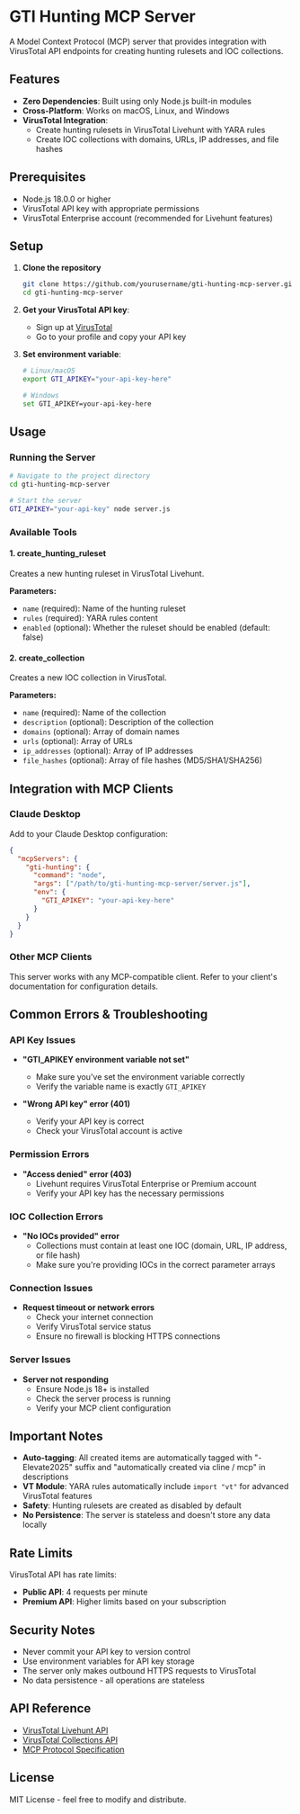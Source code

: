 # GTI Hunting MCP Server

A Model Context Protocol (MCP) server that provides integration with VirusTotal API endpoints for creating hunting rulesets and IOC collections.

## Features

- **Zero Dependencies**: Built using only Node.js built-in modules
- **Cross-Platform**: Works on macOS, Linux, and Windows
- **VirusTotal Integration**: 
  - Create hunting rulesets in VirusTotal Livehunt with YARA rules
  - Create IOC collections with domains, URLs, IP addresses, and file hashes

## Prerequisites

- Node.js 18.0.0 or higher
- VirusTotal API key with appropriate permissions
- VirusTotal Enterprise account (recommended for Livehunt features)

## Setup

1. **Clone the repository**
   ```bash
   git clone https://github.com/yourusername/gti-hunting-mcp-server.git
   cd gti-hunting-mcp-server
   ```

2. **Get your VirusTotal API key**:
   - Sign up at [VirusTotal](https://www.virustotal.com/)
   - Go to your profile and copy your API key

3. **Set environment variable**:
   ```bash
   # Linux/macOS
   export GTI_APIKEY="your-api-key-here"
   
   # Windows
   set GTI_APIKEY=your-api-key-here
   ```

## Usage

### Running the Server

```bash
# Navigate to the project directory
cd gti-hunting-mcp-server

# Start the server
GTI_APIKEY="your-api-key" node server.js
```

### Available Tools

#### 1. create_hunting_ruleset
Creates a new hunting ruleset in VirusTotal Livehunt.

**Parameters:**
- `name` (required): Name of the hunting ruleset
- `rules` (required): YARA rules content
- `enabled` (optional): Whether the ruleset should be enabled (default: false)

#### 2. create_collection
Creates a new IOC collection in VirusTotal.

**Parameters:**
- `name` (required): Name of the collection
- `description` (optional): Description of the collection
- `domains` (optional): Array of domain names
- `urls` (optional): Array of URLs
- `ip_addresses` (optional): Array of IP addresses
- `file_hashes` (optional): Array of file hashes (MD5/SHA1/SHA256)

## Integration with MCP Clients

### Claude Desktop
Add to your Claude Desktop configuration:
```json
{
  "mcpServers": {
    "gti-hunting": {
      "command": "node",
      "args": ["/path/to/gti-hunting-mcp-server/server.js"],
      "env": {
        "GTI_APIKEY": "your-api-key-here"
      }
    }
  }
}
```

### Other MCP Clients
This server works with any MCP-compatible client. Refer to your client's documentation for configuration details.

## Common Errors & Troubleshooting

### API Key Issues
- **"GTI_APIKEY environment variable not set"**
  - Make sure you've set the environment variable correctly
  - Verify the variable name is exactly `GTI_APIKEY`

- **"Wrong API key" error (401)**
  - Verify your API key is correct
  - Check your VirusTotal account is active

### Permission Errors
- **"Access denied" error (403)**
  - Livehunt requires VirusTotal Enterprise or Premium account
  - Verify your API key has the necessary permissions

### IOC Collection Errors
- **"No IOCs provided" error**
  - Collections must contain at least one IOC (domain, URL, IP address, or file hash)
  - Make sure you're providing IOCs in the correct parameter arrays

### Connection Issues
- **Request timeout or network errors**
  - Check your internet connection
  - Verify VirusTotal service status
  - Ensure no firewall is blocking HTTPS connections

### Server Issues
- **Server not responding**
  - Ensure Node.js 18+ is installed
  - Check the server process is running
  - Verify your MCP client configuration

## Important Notes

- **Auto-tagging**: All created items are automatically tagged with "-Elevate2025" suffix and "automatically created via cline / mcp" in descriptions
- **VT Module**: YARA rules automatically include `import "vt"` for advanced VirusTotal features
- **Safety**: Hunting rulesets are created as disabled by default
- **No Persistence**: The server is stateless and doesn't store any data locally

## Rate Limits

VirusTotal API has rate limits:
- **Public API**: 4 requests per minute
- **Premium API**: Higher limits based on your subscription

## Security Notes

- Never commit your API key to version control
- Use environment variables for API key storage
- The server only makes outbound HTTPS requests to VirusTotal
- No data persistence - all operations are stateless

## API Reference

- [VirusTotal Livehunt API](https://docs.virustotal.com/reference/api-livehunt)
- [VirusTotal Collections API](https://docs.virustotal.com/reference/collections-create)
- [MCP Protocol Specification](https://modelcontextprotocol.io/docs/specification)

## License

MIT License - feel free to modify and distribute.